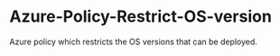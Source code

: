 # Azure-Policy-Restrict-OS-version
Azure policy which restricts the OS versions that can be deployed.
